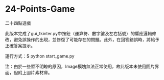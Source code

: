 # 24-Points-Game
二十四點遊戲

此版本完成了gui_tkinter.py中按鈕（運算符、數字鍵及左右括號）的響應邏輯修改，避免誤操作的出現，並修復了可能存在的問題。此外，在回答錯誤時，將給予正確答案提示。

運行方式：$ python start_game.py

注：由於一些暫不明瞭的原因，Image模塊無法正常使用，故此版本未使用圖片界面，但附上圖片素材庫。